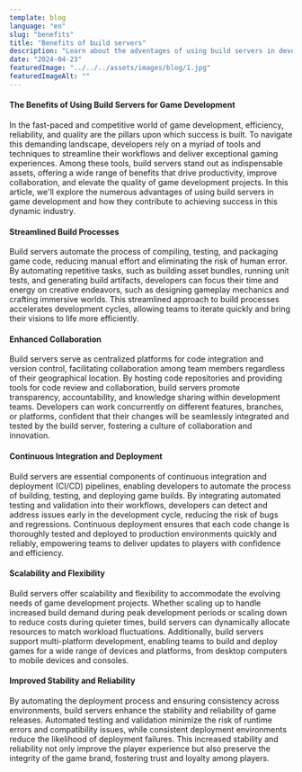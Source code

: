 ```yaml
---
template: blog
language: "en"
slug: "benefits"
title: "Benefits of build servers"
description: "Learn about the adventages of using build servers in development process."
date: "2024-04-23"
featuredImage: "../../../assets/images/blog/1.jpg"
featuredImageAlt: ""
---
```


#### The Benefits of Using Build Servers for Game Development

In the fast-paced and competitive world of game development, efficiency, reliability, and quality are the pillars upon which success is built. To navigate this demanding landscape, developers rely on a myriad of tools and techniques to streamline their workflows and deliver exceptional gaming experiences. Among these tools, build servers stand out as indispensable assets, offering a wide range of benefits that drive productivity, improve collaboration, and elevate the quality of game development projects. In this article, we'll explore the numerous advantages of using build servers in game development and how they contribute to achieving success in this dynamic industry.

#### Streamlined Build Processes

Build servers automate the process of compiling, testing, and packaging game code, reducing manual effort and eliminating the risk of human error. By automating repetitive tasks, such as building asset bundles, running unit tests, and generating build artifacts, developers can focus their time and energy on creative endeavors, such as designing gameplay mechanics and crafting immersive worlds. This streamlined approach to build processes accelerates development cycles, allowing teams to iterate quickly and bring their visions to life more efficiently.

#### Enhanced Collaboration

Build servers serve as centralized platforms for code integration and version control, facilitating collaboration among team members regardless of their geographical location. By hosting code repositories and providing tools for code review and collaboration, build servers promote transparency, accountability, and knowledge sharing within development teams. Developers can work concurrently on different features, branches, or platforms, confident that their changes will be seamlessly integrated and tested by the build server, fostering a culture of collaboration and innovation.

#### Continuous Integration and Deployment

Build servers are essential components of continuous integration and deployment (CI/CD) pipelines, enabling developers to automate the process of building, testing, and deploying game builds. By integrating automated testing and validation into their workflows, developers can detect and address issues early in the development cycle, reducing the risk of bugs and regressions. Continuous deployment ensures that each code change is thoroughly tested and deployed to production environments quickly and reliably, empowering teams to deliver updates to players with confidence and efficiency.

#### Scalability and Flexibility

Build servers offer scalability and flexibility to accommodate the evolving needs of game development projects. Whether scaling up to handle increased build demand during peak development periods or scaling down to reduce costs during quieter times, build servers can dynamically allocate resources to match workload fluctuations. Additionally, build servers support multi-platform development, enabling teams to build and deploy games for a wide range of devices and platforms, from desktop computers to mobile devices and consoles.

#### Improved Stability and Reliability

By automating the deployment process and ensuring consistency across environments, build servers enhance the stability and reliability of game releases. Automated testing and validation minimize the risk of runtime errors and compatibility issues, while consistent deployment environments reduce the likelihood of deployment failures. This increased stability and reliability not only improve the player experience but also preserve the integrity of the game brand, fostering trust and loyalty among players.